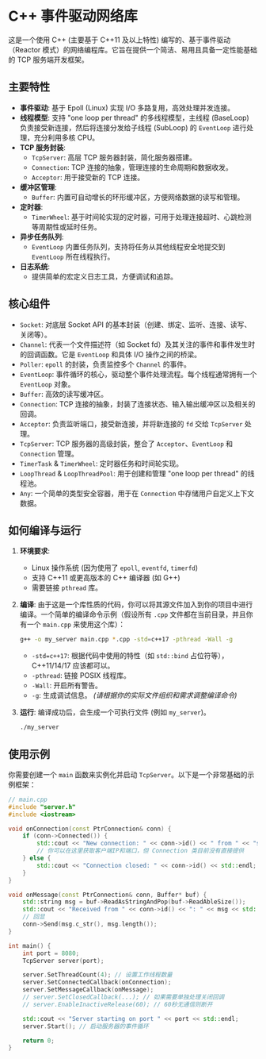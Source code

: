 # C++ 事件驱动网络库

这是一个使用 C++ (主要基于 C++11 及以上特性) 编写的、基于事件驱动（Reactor 模式）的网络编程库。它旨在提供一个简洁、易用且具备一定性能基础的 TCP 服务端开发框架。

## 主要特性

*   **事件驱动**: 基于 Epoll (Linux) 实现 I/O 多路复用，高效处理并发连接。
*   **线程模型**: 支持 "one loop per thread" 的多线程模型，主线程 (BaseLoop) 负责接受新连接，然后将连接分发给子线程 (SubLoop) 的 `EventLoop` 进行处理，充分利用多核 CPU。
*   **TCP 服务封装**:
    *   `TcpServer`: 高层 TCP 服务器封装，简化服务器搭建。
    *   `Connection`: TCP 连接的抽象，管理连接的生命周期和数据收发。
    *   `Acceptor`: 用于接受新的 TCP 连接。
*   **缓冲区管理**:
    *   `Buffer`: 内置可自动增长的环形缓冲区，方便网络数据的读写和管理。
*   **定时器**:
    *   `TimerWheel`: 基于时间轮实现的定时器，可用于处理连接超时、心跳检测等周期性或延时任务。
*   **异步任务队列**:
    *   `EventLoop` 内置任务队列，支持将任务从其他线程安全地提交到 `EventLoop` 所在线程执行。
*   **日志系统**:
    *   提供简单的宏定义日志工具，方便调试和追踪。

## 核心组件

*   `Socket`: 对底层 Socket API 的基本封装（创建、绑定、监听、连接、读写、关闭等）。
*   `Channel`: 代表一个文件描述符（如 Socket fd）及其关注的事件和事件发生时的回调函数。它是 `EventLoop` 和具体 I/O 操作之间的桥梁。
*   `Poller`: `epoll` 的封装，负责监控多个 `Channel` 的事件。
*   `EventLoop`: 事件循环的核心，驱动整个事件处理流程。每个线程通常拥有一个 `EventLoop` 对象。
*   `Buffer`: 高效的读写缓冲区。
*   `Connection`: TCP 连接的抽象，封装了连接状态、输入输出缓冲区以及相关的回调。
*   `Acceptor`: 负责监听端口，接受新连接，并将新连接的 `fd` 交给 `TcpServer` 处理。
*   `TcpServer`: TCP 服务器的高级封装，整合了 `Acceptor`、`EventLoop` 和 `Connection` 管理。
*   `TimerTask` & `TimerWheel`: 定时器任务和时间轮实现。
*   `LoopThread` & `LoopThreadPool`: 用于创建和管理 "one loop per thread" 的线程池。
*   `Any`: 一个简单的类型安全容器，用于在 `Connection` 中存储用户自定义上下文数据。

## 如何编译与运行

1.  **环境要求**:
    *   Linux 操作系统 (因为使用了 `epoll`, `eventfd`, `timerfd`)
    *   支持 C++11 或更高版本的 C++ 编译器 (如 G++)
    *   需要链接 `pthread` 库。

2.  **编译**:
    由于这是一个库性质的代码，你可以将其源文件加入到你的项目中进行编译。一个简单的编译命令示例（假设所有 `.cpp` 文件都在当前目录，并且你有一个 `main.cpp` 来使用这个库）：

    ```bash
    g++ -o my_server main.cpp *.cpp -std=c++17 -pthread -Wall -g
    ```
    *   `-std=c++17`: 根据代码中使用的特性（如 `std::bind` 占位符等），C++11/14/17 应该都可以。
    *   `-pthread`: 链接 POSIX 线程库。
    *   `-Wall`: 开启所有警告。
    *   `-g`: 生成调试信息。
    *(请根据你的实际文件组织和需求调整编译命令)*

3.  **运行**:
    编译成功后，会生成一个可执行文件 (例如 `my_server`)。
    ```bash
    ./my_server
    ```

## 使用示例

你需要创建一个 `main` 函数来实例化并启动 `TcpServer`。以下是一个非常基础的示例框架：

```cpp
// main.cpp
#include "server.h"
#include <iostream>

void onConnection(const PtrConnection& conn) {
    if (conn->Connected()) {
        std::cout << "New connection: " << conn->id() << " from " << "some_ip_port_info_here" << std::endl;
        // 你可以在这里获取客户端IP和端口，但 Connection 类目前没有直接提供
    } else {
        std::cout << "Connection closed: " << conn->id() << std::endl;
    }
}

void onMessage(const PtrConnection& conn, Buffer* buf) {
    std::string msg = buf->ReadAsStringAndPop(buf->ReadAbleSize());
    std::cout << "Received from " << conn->id() << ": " << msg << std::endl;
    // 回显
    conn->Send(msg.c_str(), msg.length());
}

int main() {
    int port = 8080;
    TcpServer server(port);

    server.SetThreadCount(4); // 设置工作线程数量
    server.SetConnectedCallback(onConnection);
    server.SetMessageCallback(onMessage);
    // server.SetClosedCallback(...); // 如果需要单独处理关闭回调
    // server.EnableInactiveRelease(60); // 60秒无通信则断开

    std::cout << "Server starting on port " << port << std::endl;
    server.Start(); // 启动服务器的事件循环

    return 0;
}
